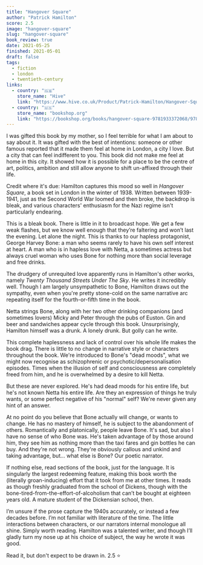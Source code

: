 ```yaml
---
title: "Hangover Square"
author: "Patrick Hamilton"
score: 2.5
image: "hangover-square"
slug: "hangover-square"
book_review: true
date: 2021-05-25
finished: 2021-05-01
draft: false
tags:
  - fiction
  - london
  - twentieth-century
links:
  - country: "🇬🇧"
    store_name: "Hive"
    link: "https://www.hive.co.uk/Product/Patrick-Hamilton/Hangover-Square/19065452"
  - country: "🇺🇸"
    store_name: "bookshop.org"
    link: "https://bookshop.org/books/hangover-square-9781933372068/9781933372068"
---
```


I was gifted this book by my mother, so I feel terrible for what I am about to say about it. It was gifted with the best of intentions: someone or other famous reported that it made them feel at home in London, a city I love. But a city that can feel indifferent to you. This book did not make me feel at home in this city. It showed how it is possible for a place to be the centre of art, politics, ambition and still allow anyone to shift un-affixed through their life.

Credit where it's due: Hamilton captures this mood so well in _Hangover Square_, a book set in London in the winter of 1938. Written between 1939-1941, just as the Second World War loomed and then broke, the backdrop is bleak, and various characters' enthusiasm for the Nazi regime isn't particularly endearing.

This is a bleak book. There is little in it to broadcast hope. We get a few weak flashes, but we know well enough that they’re faltering and won’t last the evening. Let alone the night. This is thanks to our hapless protagonist, George Harvey Bone: a man who seems rarely to have his own self interest at heart. A man who is in hapless love with Netta, a sometimes actress but always cruel woman who uses Bone for nothing more than social leverage and free drinks.

The drudgery of unrequited love apparently runs in Hamilton's other works, namely _Twenty Thousand Streets Under The Sky_. He writes it incredibly well. Though I am largely unsympathetic to Bone, Hamilton draws out the sympathy, even when you're pretty stone-cold on the same narrative arc repeating itself for the fourth-or-fifth time in the book.

Netta strings Bone, along with her two other drinking companions (and sometimes lovers) Micky and Peter through the pubs of Euston. Gin and beer and sandwiches appear cycle through this book. Unsurprisingly, Hamilton himself was a drunk. A lonely drunk. But golly can he write.

This complete haplessness and lack of control over his whole life makes the book drag. There is little to no change in narrative style or characters throughout the book. We're introduced to Bone's "dead moods", what we might now recognise as schizophrenic or psychotic/depersonalisation episodes. Times when the illusion of self and consciousness are completely freed from him, and he is overwhelmed by a desire to kill Netta.

But these are never explored. He's had dead moods for his entire life, but he's not known Netta his entire life. Are they an expression of things he truly wants, or some perfect negative of his "normal" self? We're never given any hint of an answer.

At no point do you believe that Bone actually will change, or wants to change. He has no mastery of himself, he is subject to the abandonment of others. Romantically and platonically, people leave Bone. It's sad, but also I have no sense of who Bone was. He's taken advantage of by those around him, they see him as nothing more than the taxi fares and gin bottles he can buy. And they're not wrong. They're obviously callous and unkind and taking advantage, but... what else is Bone? Our poetic narrator.

If nothing else, read sections of the book, just for the language. It is singularly the largest redeeming feature, making this book worth the (literally groan-inducing) effort that it took from me at other times. It reads as though freshly graduated from the school of Dickens, though with the bone-tired-from-the-effort-of-alcoholism that can’t be bought at eighteen years old. A mature student of the Dickensian school, then.

I’m unsure if the prose capture the 1940s accurately, or instead a few decades before. I’m not familiar with literature of the time. The little interactions between characters, or our narrators internal monologue all shine. Simply worth reading. Hamilton was a talented writer, and though I’ll gladly turn my nose up at his choice of subject, the way he wrote it was good.

Read it, but don't expect to be drawn in. 2.5 ⭐
